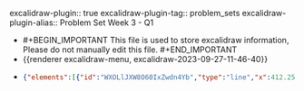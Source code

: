 excalidraw-plugin:: true
excalidraw-plugin-tag:: problem_sets
excalidraw-plugin-alias:: Problem Set Week  3 - Q1

- #+BEGIN_IMPORTANT
  This file is used to store excalidraw information, Please do not manually edit this file.
  #+END_IMPORTANT
- {{renderer excalidraw-menu, excalidraw-2023-09-27-11-46-40}}
- ```json
  {"elements":[{"id":"WXOLlJXW8O60IxZwdn4Yb","type":"line","x":412.2578125,"y":152.61328125,"width":1.29296875,"height":468.359375,"angle":0,"strokeColor":"#1e1e1e","backgroundColor":"transparent","fillStyle":"hachure","strokeWidth":1,"strokeStyle":"solid","roughness":1,"opacity":100,"groupIds":[],"frameId":null,"roundness":{"type":2},"seed":1308051324,"version":146,"versionNonce":1001282116,"isDeleted":false,"boundElements":null,"updated":1695808056834,"link":null,"locked":false,"points":[[0,0],[1.29296875,468.359375]],"lastCommittedPoint":null,"startBinding":null,"endBinding":null,"startArrowhead":null,"endArrowhead":null},{"id":"YoyTTB-3wAiKtQ0ydH0Gv","type":"line","x":412.89453125,"y":619.09765625,"width":493.9375,"height":4.13671875,"angle":0,"strokeColor":"#1e1e1e","backgroundColor":"transparent","fillStyle":"hachure","strokeWidth":1,"strokeStyle":"solid","roughness":1,"opacity":100,"groupIds":[],"frameId":null,"roundness":{"type":2},"seed":1622039548,"version":129,"versionNonce":1131969532,"isDeleted":false,"boundElements":null,"updated":1695808063856,"link":null,"locked":false,"points":[[0,0],[493.9375,4.13671875]],"lastCommittedPoint":null,"startBinding":null,"endBinding":null,"startArrowhead":null,"endArrowhead":null},{"id":"ey8z-7I1ynWivHW3WI1Sw","type":"text","x":338,"y":155,"width":47.17994689941406,"height":25,"angle":0,"strokeColor":"#1e1e1e","backgroundColor":"transparent","fillStyle":"hachure","strokeWidth":1,"strokeStyle":"solid","roughness":1,"opacity":100,"groupIds":[],"frameId":null,"roundness":null,"seed":590575940,"version":6,"versionNonce":2097978876,"isDeleted":false,"boundElements":null,"updated":1695808068737,"link":null,"locked":false,"text":"Price","fontSize":20,"fontFamily":1,"textAlign":"left","verticalAlign":"top","baseline":18,"containerId":null,"originalText":"Price","lineHeight":1.25},{"id":"LqdPEMDe8kZ5DQv3Cvl7o","type":"text","x":949,"y":661,"width":84.49990844726562,"height":25,"angle":0,"strokeColor":"#1971c2","backgroundColor":"transparent","fillStyle":"hachure","strokeWidth":1,"strokeStyle":"solid","roughness":1,"opacity":100,"groupIds":[],"frameId":null,"roundness":null,"seed":1650112324,"version":14,"versionNonce":206692860,"isDeleted":false,"boundElements":null,"updated":1695808081170,"link":null,"locked":false,"text":"Quantity","fontSize":20,"fontFamily":1,"textAlign":"left","verticalAlign":"top","baseline":18,"containerId":null,"originalText":"Quantity","lineHeight":1.25},{"id":"NwhZRdMYF5BMGeN-X2sUY","type":"line","x":474.9296875,"y":218.32421875,"width":344.5078125,"height":332.73828125,"angle":0,"strokeColor":"#1971c2","backgroundColor":"transparent","fillStyle":"hachure","strokeWidth":1,"strokeStyle":"solid","roughness":1,"opacity":100,"groupIds":[],"frameId":null,"roundness":{"type":2},"seed":62016452,"version":131,"versionNonce":1930957636,"isDeleted":false,"boundElements":null,"updated":1695808088480,"link":null,"locked":false,"points":[[0,0],[344.5078125,332.73828125]],"lastCommittedPoint":null,"startBinding":null,"endBinding":null,"startArrowhead":null,"endArrowhead":null},{"id":"AGetomRuMKsfk2lpx74N6","type":"line","x":414.765625,"y":292.75,"width":126.16796875,"height":4.74609375,"angle":0,"strokeColor":"#1971c2","backgroundColor":"transparent","fillStyle":"hachure","strokeWidth":1,"strokeStyle":"dotted","roughness":1,"opacity":100,"groupIds":[],"frameId":null,"roundness":{"type":2},"seed":12389060,"version":52,"versionNonce":580841468,"isDeleted":false,"boundElements":null,"updated":1695808101000,"link":null,"locked":false,"points":[[0,0],[126.16796875,-4.74609375]],"lastCommittedPoint":null,"startBinding":null,"endBinding":null,"startArrowhead":null,"endArrowhead":null}],"files":{},"appState":{"gridSize":null,"viewBackgroundColor":"#ffffff","zoom":{"value":1},"offsetTop":0,"offsetLeft":0,"scrollX":0,"scrollY":0,"viewModeEnabled":false,"zenModeEnabled":false}}
  ```
